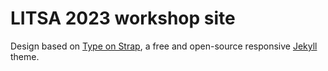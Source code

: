 # LITSA 2023 workshop site

Design based on [Type on Strap](https://github.com/Sylhare/Type-on-Strap), a free and open-source responsive [Jekyll](https://jekyllrb.com) theme.
